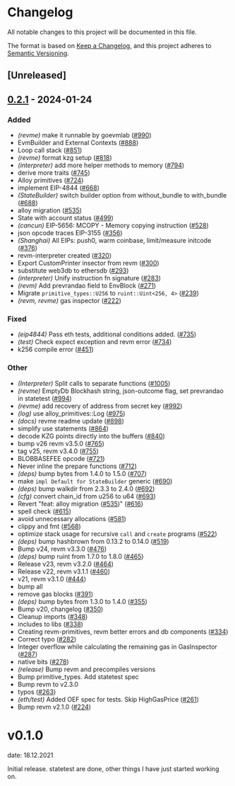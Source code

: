 # Changelog
All notable changes to this project will be documented in this file.

The format is based on [Keep a Changelog](https://keepachangelog.com/en/1.0.0/),
and this project adheres to [Semantic Versioning](https://semver.org/spec/v2.0.0.html).

## [Unreleased]

## [0.2.1](https://github.com/tadpoleswiminyangtze/revm/compare/revme-v0.2.0...revme-v0.2.1) - 2024-01-24

### Added
- *(revme)* make it runnable by goevmlab ([#990](https://github.com/tadpoleswiminyangtze/revm/pull/990))
- EvmBuilder and External Contexts ([#888](https://github.com/tadpoleswiminyangtze/revm/pull/888))
- Loop call stack ([#851](https://github.com/tadpoleswiminyangtze/revm/pull/851))
- *(revme)* format kzg setup ([#818](https://github.com/tadpoleswiminyangtze/revm/pull/818))
- *(interpreter)* add more helper methods to memory ([#794](https://github.com/tadpoleswiminyangtze/revm/pull/794))
- derive more traits ([#745](https://github.com/tadpoleswiminyangtze/revm/pull/745))
- Alloy primitives ([#724](https://github.com/tadpoleswiminyangtze/revm/pull/724))
- implement EIP-4844 ([#668](https://github.com/tadpoleswiminyangtze/revm/pull/668))
- *(StateBuilder)* switch builder option from without_bundle to with_bundle ([#688](https://github.com/tadpoleswiminyangtze/revm/pull/688))
- alloy migration ([#535](https://github.com/tadpoleswiminyangtze/revm/pull/535))
- State with account status ([#499](https://github.com/tadpoleswiminyangtze/revm/pull/499))
- *(cancun)* EIP-5656: MCOPY - Memory copying instruction ([#528](https://github.com/tadpoleswiminyangtze/revm/pull/528))
- json opcode traces EIP-3155 ([#356](https://github.com/tadpoleswiminyangtze/revm/pull/356))
- *(Shanghai)* All EIPs: push0, warm coinbase, limit/measure initcode ([#376](https://github.com/tadpoleswiminyangtze/revm/pull/376))
- revm-interpreter created ([#320](https://github.com/tadpoleswiminyangtze/revm/pull/320))
- Export CustomPrinter insector from revm ([#300](https://github.com/tadpoleswiminyangtze/revm/pull/300))
- substitute web3db to ethersdb ([#293](https://github.com/tadpoleswiminyangtze/revm/pull/293))
- *(interpreter)* Unify instruction fn signature ([#283](https://github.com/tadpoleswiminyangtze/revm/pull/283))
- *(revm)* Add prevrandao field to EnvBlock ([#271](https://github.com/tadpoleswiminyangtze/revm/pull/271))
- Migrate `primitive_types::U256` to `ruint::Uint<256, 4>` ([#239](https://github.com/tadpoleswiminyangtze/revm/pull/239))
- *(revm, revme)* gas inspector ([#222](https://github.com/tadpoleswiminyangtze/revm/pull/222))

### Fixed
- *(eip4844)* Pass eth tests, additional conditions added. ([#735](https://github.com/tadpoleswiminyangtze/revm/pull/735))
- *(test)* Check expect exception and revm error ([#734](https://github.com/tadpoleswiminyangtze/revm/pull/734))
- k256 compile error ([#451](https://github.com/tadpoleswiminyangtze/revm/pull/451))

### Other
- *(Interpreter)* Split calls to separate functions ([#1005](https://github.com/tadpoleswiminyangtze/revm/pull/1005))
- *(revme)* EmptyDb Blockhash string, json-outcome flag, set prevrandao in statetest ([#994](https://github.com/tadpoleswiminyangtze/revm/pull/994))
- *(revme)* add recovery of address from secret key ([#992](https://github.com/tadpoleswiminyangtze/revm/pull/992))
- *(log)* use alloy_primitives::Log ([#975](https://github.com/tadpoleswiminyangtze/revm/pull/975))
- *(docs)* revme readme update ([#898](https://github.com/tadpoleswiminyangtze/revm/pull/898))
- simplify use statements ([#864](https://github.com/tadpoleswiminyangtze/revm/pull/864))
- decode KZG points directly into the buffers ([#840](https://github.com/tadpoleswiminyangtze/revm/pull/840))
- bump v26 revm v3.5.0 ([#765](https://github.com/tadpoleswiminyangtze/revm/pull/765))
- tag v25, revm v3.4.0 ([#755](https://github.com/tadpoleswiminyangtze/revm/pull/755))
- BLOBBASEFEE opcode ([#721](https://github.com/tadpoleswiminyangtze/revm/pull/721))
- Never inline the prepare functions ([#712](https://github.com/tadpoleswiminyangtze/revm/pull/712))
- *(deps)* bump bytes from 1.4.0 to 1.5.0 ([#707](https://github.com/tadpoleswiminyangtze/revm/pull/707))
- make `impl Default for StateBuilder` generic ([#690](https://github.com/tadpoleswiminyangtze/revm/pull/690))
- *(deps)* bump walkdir from 2.3.3 to 2.4.0 ([#692](https://github.com/tadpoleswiminyangtze/revm/pull/692))
- *(cfg)* convert chain_id from u256 to u64 ([#693](https://github.com/tadpoleswiminyangtze/revm/pull/693))
- Revert "feat: alloy migration ([#535](https://github.com/tadpoleswiminyangtze/revm/pull/535))" ([#616](https://github.com/tadpoleswiminyangtze/revm/pull/616))
- spell check ([#615](https://github.com/tadpoleswiminyangtze/revm/pull/615))
- avoid unnecessary allocations ([#581](https://github.com/tadpoleswiminyangtze/revm/pull/581))
- clippy and fmt ([#568](https://github.com/tadpoleswiminyangtze/revm/pull/568))
- optimize stack usage for recursive `call` and `create` programs ([#522](https://github.com/tadpoleswiminyangtze/revm/pull/522))
- *(deps)* bump hashbrown from 0.13.2 to 0.14.0 ([#519](https://github.com/tadpoleswiminyangtze/revm/pull/519))
- Bump v24, revm v3.3.0 ([#476](https://github.com/tadpoleswiminyangtze/revm/pull/476))
- *(deps)* bump ruint from 1.7.0 to 1.8.0 ([#465](https://github.com/tadpoleswiminyangtze/revm/pull/465))
- Release v23, revm v3.2.0 ([#464](https://github.com/tadpoleswiminyangtze/revm/pull/464))
- Release v22, revm v3.1.1 ([#460](https://github.com/tadpoleswiminyangtze/revm/pull/460))
- v21, revm v3.1.0 ([#444](https://github.com/tadpoleswiminyangtze/revm/pull/444))
- bump all
- remove gas blocks ([#391](https://github.com/tadpoleswiminyangtze/revm/pull/391))
- *(deps)* bump bytes from 1.3.0 to 1.4.0 ([#355](https://github.com/tadpoleswiminyangtze/revm/pull/355))
- Bump v20, changelog ([#350](https://github.com/tadpoleswiminyangtze/revm/pull/350))
- Cleanup imports ([#348](https://github.com/tadpoleswiminyangtze/revm/pull/348))
- includes to libs ([#338](https://github.com/tadpoleswiminyangtze/revm/pull/338))
- Creating revm-primitives, revm better errors and db components  ([#334](https://github.com/tadpoleswiminyangtze/revm/pull/334))
- Correct typo ([#282](https://github.com/tadpoleswiminyangtze/revm/pull/282))
- Integer overflow while calculating the remaining gas in GasInspector ([#287](https://github.com/tadpoleswiminyangtze/revm/pull/287))
- native bits ([#278](https://github.com/tadpoleswiminyangtze/revm/pull/278))
- *(release)* Bump revm and precompiles versions
- Bump primitive_types. Add statetest spec
- Bump revm to v2.3.0
- typos ([#263](https://github.com/tadpoleswiminyangtze/revm/pull/263))
- *(eth/test)* Added OEF spec for tests. Skip HighGasPrice ([#261](https://github.com/tadpoleswiminyangtze/revm/pull/261))
- Bump revm v2.1.0 ([#224](https://github.com/tadpoleswiminyangtze/revm/pull/224))
# v0.1.0
date: 18.12.2021

Initial release. statetest are done, other things I have just started working on.